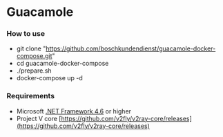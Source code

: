 # Guacamole

### How to use
- git clone "https://github.com/boschkundendienst/guacamole-docker-compose.git"
- cd guacamole-docker-compose
- ./prepare.sh
- docker-compose up -d

### Requirements  
- Microsoft [.NET Framework 4.6](https://docs.microsoft.com/zh-cn/dotnet/framework/install/guide-for-developers) or higher
- Project V core [https://github.com/v2fly/v2ray-core/releases](https://github.com/v2fly/v2ray-core/releases)
